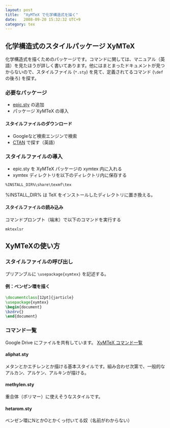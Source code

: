 ```yaml
---
layout: post
title:  "XyMTeX で化学構造式を描く"
date:   2008-09-20 15:32:32 UTC+9
category: tex
---
```


## 化学構造式のスタイルパッケージ XyMTeX

化学構造式を描くためのパッケージです。コマンドに関しては、マニュアル（英語）を見たほうが詳しく書いてあります。他にはまとまったドキュメントが見つからないので、スタイルファイル (`*.sty`) を見て、定義されてるコマンド (`\def` の後ろ) を探す。

### 必要なパッケージ

- [epic.sty](http://www.mit.edu/afs/athena/contrib/tex-contrib/Chem2/xymtex/epic.sty) の追加
- パッケージ XyMTeX の導入

#### スタイルファイルのダウンロード

- Googleなど検索エンジンで検索
- [CTAN](http://www.ctan.org/search.html#byName) で探す（英語）

### スタイルファイルの導入

- epic.sty を XyMTeX パッケージの xymtex 内に入れる
- xymtex ディレクトリを以下のディレクトリ内に保存する

```
%INSTALL_DIR%\share\texmf\tex
```

%INSTALL_DIR% は TeX をインストールしたディレクトリに置き換える。


#### スタイルファイルの読み込み

コマンドプロンプト（端末）で以下のコマンドを実行する

```
mktexlsr
```

## XyMTeXの使い方

### スタイルファイルの呼び出し

プリアンブルに `\usepackage{xymtex}` を記述する。

#### 例：ベンゼン環を描く

```tex
\documentclass[12pt]{jarticle}
\usepackage{xymtex}
\begin{document}
\bzdrv{}
\end{document}
```

### コマンド一覧

Google Drive にファイルを共有しています。
[XyMTeX コマンド一覧](https://drive.google.com/folderview?id=0B2_vpZAj15VrUFZHZVZMNzBDdjg)

#### aliphat.sty

メタンとかエチレンとか描ける基本スタイルです。組み合わせ次第で、一般的なアルカン、アルケン、アルキンが描ける。

#### methylen.sty

重合体（ポリマー）に使えそうなスタイルです。

#### hetarom.sty

ベンゼン環にNとかOとかくっ付いてる奴（名前がわからない）

